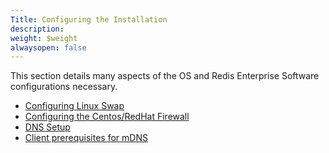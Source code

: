 ```yaml
---
Title: Configuring the Installation
description: 
weight: $weight
alwaysopen: false
---
```

This section details many aspects of the OS and Redis Enterprise
Software configurations necessary.

-   [Configuring Linux
    Swap](/redis-enterprise-documentation/administering/installing-upgrading/configuring/linux-swap/)
-   [Configuring the Centos/RedHat
    Firewall](/redis-enterprise-documentation/administering/installing-upgrading/configuring/centos-rhel-7-firewall/)
-   [DNS
    Setup](/redis-enterprise-documentation/administering/installing-upgrading/configuring/cluster-name-dns-connection-management/)
-   [Client prerequisites for
    mDNS](/redis-enterprise-documentation/administering/installing-upgrading/configuring/mdns/)

